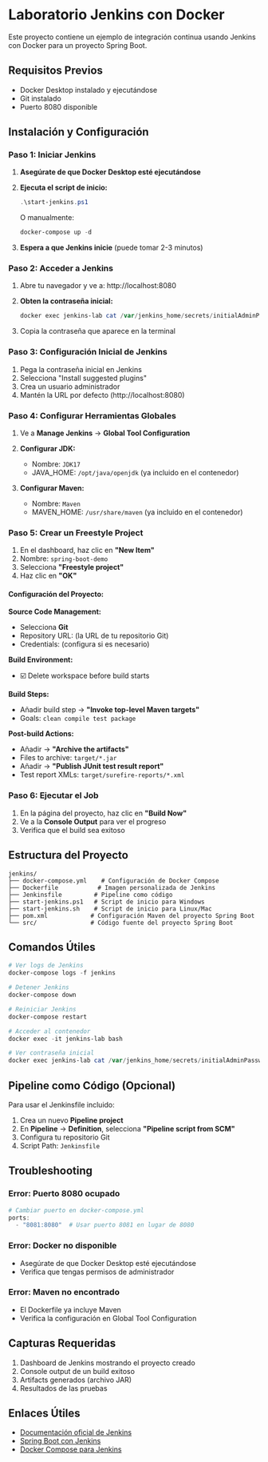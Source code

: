 # Laboratorio Jenkins con Docker

Este proyecto contiene un ejemplo de integración continua usando Jenkins con Docker para un proyecto Spring Boot.

## Requisitos Previos

- Docker Desktop instalado y ejecutándose
- Git instalado
- Puerto 8080 disponible

## Instalación y Configuración

### Paso 1: Iniciar Jenkins

1. **Asegúrate de que Docker Desktop esté ejecutándose**

2. **Ejecuta el script de inicio:**
   ```powershell
   .\start-jenkins.ps1
   ```
   
   O manualmente:
   ```powershell
   docker-compose up -d
   ```

3. **Espera a que Jenkins inicie** (puede tomar 2-3 minutos)

### Paso 2: Acceder a Jenkins

1. Abre tu navegador y ve a: http://localhost:8080

2. **Obten la contraseña inicial:**
   ```powershell
   docker exec jenkins-lab cat /var/jenkins_home/secrets/initialAdminPassword
   ```

3. Copia la contraseña que aparece en la terminal

### Paso 3: Configuración Inicial de Jenkins

1. Pega la contraseña inicial en Jenkins
2. Selecciona "Install suggested plugins"
3. Crea un usuario administrador
4. Mantén la URL por defecto (http://localhost:8080)

### Paso 4: Configurar Herramientas Globales

1. Ve a **Manage Jenkins** → **Global Tool Configuration**

2. **Configurar JDK:**
   - Nombre: `JDK17`
   - JAVA_HOME: `/opt/java/openjdk` (ya incluido en el contenedor)

3. **Configurar Maven:**
   - Nombre: `Maven`
   - MAVEN_HOME: `/usr/share/maven` (ya incluido en el contenedor)

### Paso 5: Crear un Freestyle Project

1. En el dashboard, haz clic en **"New Item"**
2. Nombre: `spring-boot-demo`
3. Selecciona **"Freestyle project"**
4. Haz clic en **"OK"**

#### Configuración del Proyecto:

**Source Code Management:**
- Selecciona **Git**
- Repository URL: (la URL de tu repositorio Git)
- Credentials: (configura si es necesario)

**Build Environment:**
- ☑️ Delete workspace before build starts

**Build Steps:**
- Añadir build step → **"Invoke top-level Maven targets"**
- Goals: `clean compile test package`

**Post-build Actions:**
- Añadir → **"Archive the artifacts"**
- Files to archive: `target/*.jar`
- Añadir → **"Publish JUnit test result report"**
- Test report XMLs: `target/surefire-reports/*.xml`

### Paso 6: Ejecutar el Job

1. En la página del proyecto, haz clic en **"Build Now"**
2. Ve a la **Console Output** para ver el progreso
3. Verifica que el build sea exitoso

## Estructura del Proyecto

```
jenkins/
├── docker-compose.yml    # Configuración de Docker Compose
├── Dockerfile           # Imagen personalizada de Jenkins
├── Jenkinsfile         # Pipeline como código
├── start-jenkins.ps1   # Script de inicio para Windows
├── start-jenkins.sh    # Script de inicio para Linux/Mac
├── pom.xml            # Configuración Maven del proyecto Spring Boot
└── src/               # Código fuente del proyecto Spring Boot
```

## Comandos Útiles

```powershell
# Ver logs de Jenkins
docker-compose logs -f jenkins

# Detener Jenkins
docker-compose down

# Reiniciar Jenkins
docker-compose restart

# Acceder al contenedor
docker exec -it jenkins-lab bash

# Ver contraseña inicial
docker exec jenkins-lab cat /var/jenkins_home/secrets/initialAdminPassword
```

## Pipeline como Código (Opcional)

Para usar el Jenkinsfile incluido:

1. Crea un nuevo **Pipeline project**
2. En **Pipeline** → **Definition**, selecciona **"Pipeline script from SCM"**
3. Configura tu repositorio Git
4. Script Path: `Jenkinsfile`

## Troubleshooting

### Error: Puerto 8080 ocupado
```powershell
# Cambiar puerto en docker-compose.yml
ports:
  - "8081:8080"  # Usar puerto 8081 en lugar de 8080
```

### Error: Docker no disponible
- Asegúrate de que Docker Desktop esté ejecutándose
- Verifica que tengas permisos de administrador

### Error: Maven no encontrado
- El Dockerfile ya incluye Maven
- Verifica la configuración en Global Tool Configuration

## Capturas Requeridas

1. Dashboard de Jenkins mostrando el proyecto creado
2. Console output de un build exitoso
3. Artifacts generados (archivo JAR)
4. Resultados de las pruebas

## Enlaces Útiles

- [Documentación oficial de Jenkins](https://www.jenkins.io/doc/)
- [Spring Boot con Jenkins](https://spring.io/guides/gs/jenkins/)
- [Docker Compose para Jenkins](https://github.com/jenkinsci/docker)
